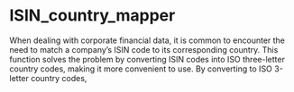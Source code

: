 # ISIN_country_mapper
When dealing with corporate financial data, it is common to encounter the need to match a company’s ISIN code to its corresponding country. This function solves the problem by converting ISIN codes into ISO three-letter country codes, making it more convenient to use. By converting to ISO 3-letter country codes,
